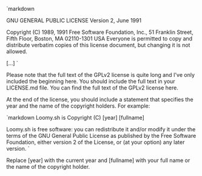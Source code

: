 `markdown

GNU GENERAL PUBLIC LICENSE
Version 2, June 1991

Copyright (C) 1989, 1991 Free Software Foundation, Inc.,
51 Franklin Street, Fifth Floor, Boston, MA 02110-1301 USA
Everyone is permitted to copy and distribute verbatim copies
of this license document, but changing it is not allowed.

[...]
`

Please note that the full text of the GPLv2 license is quite long and I've only included the beginning here. You should include the full text in your LICENSE.md file. You can find the full text of the GPLv2 license here.

At the end of the license, you should include a statement that specifies the year and the name of the copyright holders. For example:

`markdown
Loomy.sh is Copyright (C) [year] [fullname]

Loomy.sh is free software: you can redistribute it and/or modify
it under the terms of the GNU General Public License as published by
the Free Software Foundation, either version 2 of the License, or
(at your option) any later version.
`

Replace [year] with the current year and [fullname] with your full name or the name of the copyright holder.
